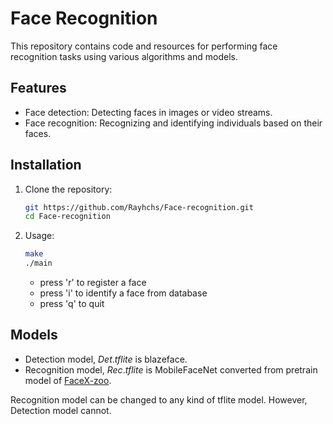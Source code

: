 # Face Recognition

This repository contains code and resources for performing face recognition tasks using various algorithms and models.

## Features

- Face detection: Detecting faces in images or video streams.
- Face recognition: Recognizing and identifying individuals based on their faces.


## Installation

1. Clone the repository:

   ```bash
   git https://github.com/Rayhchs/Face-recognition.git
   cd Face-recognition
   ```

2. Usage:

   ```bash
   make
   ./main
   ```
   * press 'r' to register a face
   * press 'i' to identify a face from database
   * press 'q' to quit

## Models
- Detection model, $Det.tflite$ is blazeface.
- Recognition model, $Rec.tflite$ is MobileFaceNet converted from pretrain model of [FaceX-zoo](https://github.com/JDAI-CV/FaceX-Zoo/tree/main/training_mode).

Recognition model can be changed to any kind of tflite model. However, Detection model cannot.